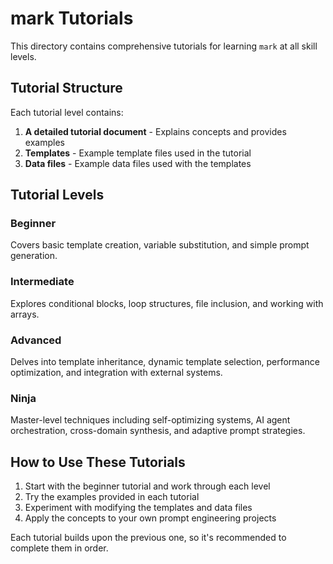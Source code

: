 # mark Tutorials

This directory contains comprehensive tutorials for learning `mark` at all skill levels.

## Tutorial Structure

Each tutorial level contains:

1. **A detailed tutorial document** - Explains concepts and provides examples
2. **Templates** - Example template files used in the tutorial
3. **Data files** - Example data files used with the templates

## Tutorial Levels

### Beginner
Covers basic template creation, variable substitution, and simple prompt generation.

### Intermediate
Explores conditional blocks, loop structures, file inclusion, and working with arrays.

### Advanced
Delves into template inheritance, dynamic template selection, performance optimization, and integration with external systems.

### Ninja
Master-level techniques including self-optimizing systems, AI agent orchestration, cross-domain synthesis, and adaptive prompt strategies.

## How to Use These Tutorials

1. Start with the beginner tutorial and work through each level
2. Try the examples provided in each tutorial
3. Experiment with modifying the templates and data files
4. Apply the concepts to your own prompt engineering projects

Each tutorial builds upon the previous one, so it's recommended to complete them in order.
